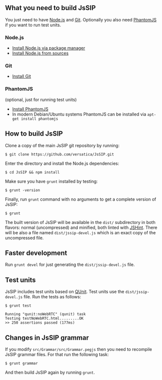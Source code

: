 ## What you need to build JsSIP

You just need to have [Node.js](http://nodejs.org/) and [Git](http://git-scm.com/). Optionally you also need [PhantomJS](http://phantomjs.org/) if you want to run test units.


### Node.js

* [Install Node.js via package manager](https://github.com/joyent/node/wiki/Installing-Node.js-via-package-manager)
* [Install Node.js from sources](http://nodejs.org)

### Git

* [Install Git](http://git-scm.com/book/en/Getting-Started-Installing-Git)


### PhantomJS

(optional, just for running test units)

* [Install PhantomJS](http://phantomjs.org/download.html)
* In modern Debian/Ubuntu systems PhantomJS can be installed via `apt-get install phantomjs`


## How to build JsSIP

Clone a copy of the main JsSIP git repository by running:
```
$ git clone https://github.com/versatica/JsSIP.git
```

Enter the directory and install the Node.js dependencies:
```
$ cd JsSIP && npm install
```

Make sure you have `grunt` installed by testing:
```
$ grunt -version
```

Finally, run `grunt` command with no arguments to get a complete version of JsSIP:
```
$ grunt
```

The built version of JsSIP will be available in the `dist/` subdirectory in both flavors: normal (uncompressed)  and minified, both linted with [JSHint](http://www.jshint.com/). There will be also a file named `dist/jssip-devel.js` which is an exact copy of the uncompressed file.


## Faster development

Run `grunt devel` for just generating the `dist/jssip-devel.js` file.


## Test units

JsSIP includes test units based on [QUnit](http://qunitjs.com/). Test units use the `dist/jssip-devel.js` file. Run the tests as follows:
```
$ grunt test

Running "qunit:noWebRTC" (qunit) task
Testing testNoWebRTC.html.........OK
>> 250 assertions passed (177ms)
```

## Changes in JsSIP grammar

If you modify `src/Grammar/src/Grammar.pegjs` then you need to recompile JsSIP grammar files. For that run the following task:
```
$ grunt grammar
```
And then build JsSIP again by running `grunt`.
